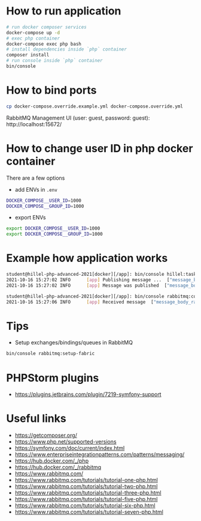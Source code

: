 # How to run application

```bash
# run docker composer services
docker-compose up -d
# exec php container
docker-compose exec php bash
# install dependencies inside `php` container
composer install
# run console inside `php` container 
bin/console
```

# How to bind ports

```bash
cp docker-compose.override.example.yml docker-compose.override.yml
```

RabbitMQ Management UI (user: guest, password: guest): http://localhost:15672/

# How to change user ID in php docker container

There are a few options

- add ENVs in `.env`
```bash
DOCKER_COMPOSE__USER_ID=1000
DOCKER_COMPOSE__GROUP_ID=1000
```
- export ENVs
```bash
export DOCKER_COMPOSE__USER_ID=1000
export DOCKER_COMPOSE__GROUP_ID=1000
```

# Example how application works

```bash
student@hillel-php-advanced-2021[docker][/app]: bin/console hillel:task:publish 'Hello, RabbitMQ World!' -vvv
2021-10-16 15:27:02 INFO      [app] Publishing message ...  ["message_body_raw" => "Hello, RabbitMQ World!"]
2021-10-16 15:27:02 INFO      [app] Message was published  ["message_body_raw" => "Hello, RabbitMQ World!"]

student@hillel-php-advanced-2021[docker][/app]: bin/console rabbitmq:consumer task -vvv
2021-10-16 15:27:06 INFO      [app] Received message  ["message_body_raw" => "Hello, RabbitMQ World!"]
```

# Tips

- Setup exchanges/bindings/queues in RabbitMQ
```bash
bin/console rabbitmq:setup-fabric
```

# PHPStorm plugins

- https://plugins.jetbrains.com/plugin/7219-symfony-support

# Useful links

- https://getcomposer.org/
- https://www.php.net/supported-versions
- https://symfony.com/doc/current/index.html
- https://www.enterpriseintegrationpatterns.com/patterns/messaging/
- https://hub.docker.com/_/php
- https://hub.docker.com/_/rabbitmq
- https://www.rabbitmq.com/
- https://www.rabbitmq.com/tutorials/tutorial-one-php.html
- https://www.rabbitmq.com/tutorials/tutorial-two-php.html
- https://www.rabbitmq.com/tutorials/tutorial-three-php.html
- https://www.rabbitmq.com/tutorials/tutorial-five-php.html
- https://www.rabbitmq.com/tutorials/tutorial-six-php.html
- https://www.rabbitmq.com/tutorials/tutorial-seven-php.html
